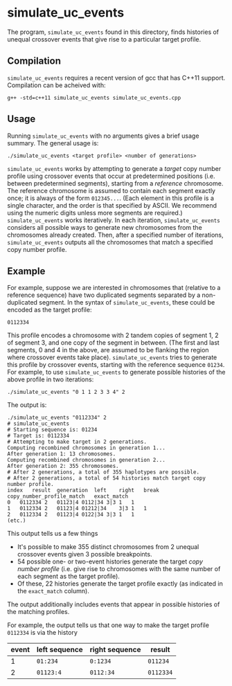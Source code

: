 # simulate_uc_events

The program, `simulate_uc_events` found in this directory, finds histories of unequal crossover events that give rise to a particular target profile.

## Compilation

`simulate_uc_events` requires a recent version of gcc that has C++11 support.  Compilation can be acheived with:
```
g++ -std=c++11 simulate_uc_events simulate_uc_events.cpp
```

## Usage

Running `simulate_uc_events` with no arguments gives a brief usage summary.  The general usage is:
```
./simulate_uc_events <target profile> <number of generations>
```

`simulate_uc_events` works by attempting to generate a *target* copy number profile using crossover events that occur at predetermined positions (i.e. between predetermined segments), starting from a *reference* chromosome.  The reference chromosome is assumed to contain each segment exactly once; it is always of the form `012345...`.  (Each element in this profile is a single character, and the order is that specified by ASCII.  We recommend using the numeric digits unless more segments are required.)  `simulate_uc_events` works iteratively.  In each iteration, `simulate_uc_events` considers all possible ways to generate new chromosomes from the chromosomes already created.  Then, after a specified number of iterations, `simulate_uc_events` outputs all the chromosomes that match a specified copy number profile.

## Example

For example, suppose we are interested in chromosomes that (relative to a reference sequence) have two duplicated segments separated by a non-duplicated segment.  In the syntax of `simulate_uc_events`, these could be encoded as the target profile:
```
0112334
```

This profile encodes a chromosome with 2 tandem copies of segment 1, 2 of segment 3, and one copy of the segment in between.  (The first and last segments, 0 and 4 in the above, are assumed to be flanking the region where crossover events take place).  `simulate_uc_events` tries to generate this profile by crossover events, starting with the reference sequence `01234`.  For example, to use `simulate_uc_events` to generate possible histories of the above profile in two iterations:

```
./simulate_uc_events "0 1 1 2 3 3 4" 2
```
The output is:
```
./simulate_uc_events "0112334" 2
# simulate_uc_events
# Starting sequence is: 01234
# Target is: 0112334
# Attempting to make target in 2 generations.
Computing recombined chromosomes in generation 1...
After generation 1: 13 chromosomes.
Computing recombined chromosomes in generation 2...
After generation 2: 355 chromosomes.
# After 2 generations, a total of 355 haplotypes are possible.
# After 2 generations, a total of 54 histories match target copy number profile.
index	result	generation	left	right	break	copy_number_profile_match	exact_match
0	0112334	2	01123|4	0112|34	3|3	1	1
1	0112334	2	01123|4	01212|34	3|3	1	1
2	0112334	2	01123|4	0122|34	3|3	1	1
(etc.)

```

This output tells us a few things

* It's possible to make 355 distinct chromosomes from 2 unequal crossover events given 3 possible breakpoints.
* 54 possible one- or two-event histories generate the target *copy number profile* (i.e. give rise to chromosomes with the same number of each segment as the target profile).
* Of these, 22 histories generate the target profile exactly (as indicated in the `exact_match` column).

The output additionally includes events that appear in possible histories of the matching profiles.

For example, the output tells us that one way to make the target profile `0112334` is via the history

| event | left sequence | right sequence | result       |
| --- | ------------- | -------------- | -------------|
| 1 | `01:234` | `0:1234` | `011234` |
| 2 | `01123:4` | `0112:34` | `0112334` |

